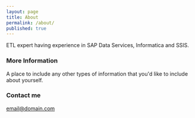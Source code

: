 ```yaml
---
layout: page
title: About
permalink: /about/
published: true
---
```


ETL expert having experience in SAP Data Services, Informatica and SSIS.

### More Information

A place to include any other types of information that you'd like to include about yourself.

### Contact me

[email@domain.com](mailto:datadivewp@gmail.com)
